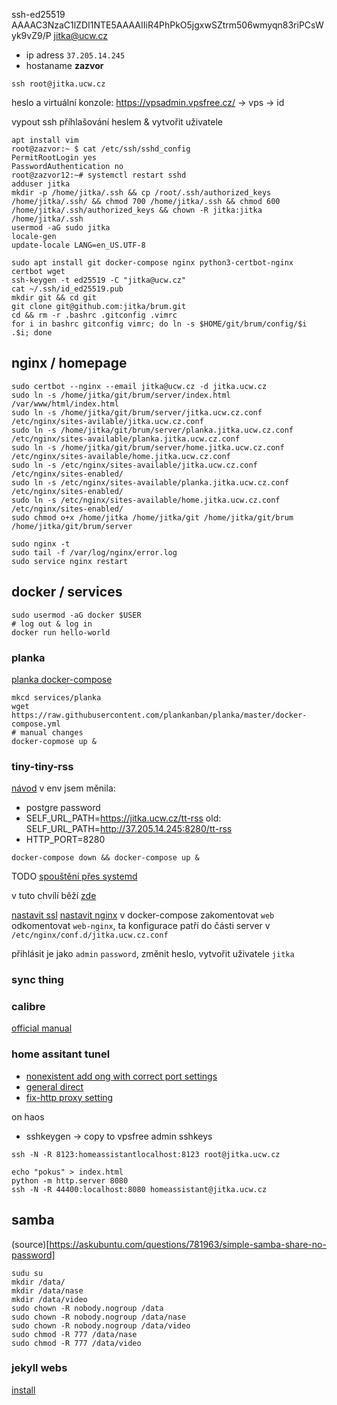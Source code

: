 ssh-ed25519 AAAAC3NzaC1lZDI1NTE5AAAAIIiR4PhPkO5jgxwSZtrm506wmyqn83riPCsWyk9vZ9/P jitka@ucw.cz
* ip adress `37.205.14.245`
* hostaname **zazvor**
```
ssh root@jitka.ucw.cz
```
heslo a virtuální konzole:
https://vpsadmin.vpsfree.cz/ -> vps -> id 

vypout ssh příhlašování heslem & vytvořit uživatele
```
apt install vim
root@zazvor:~ $ cat /etc/ssh/sshd_config 
PermitRootLogin yes
PasswordAuthentication no
root@zazvor12:~# systemctl restart sshd
adduser jitka
mkdir -p /home/jitka/.ssh && cp /root/.ssh/authorized_keys /home/jitka/.ssh/ && chmod 700 /home/jitka/.ssh && chmod 600 /home/jitka/.ssh/authorized_keys && chown -R jitka:jitka /home/jitka/.ssh
usermod -aG sudo jitka
locale-gen
update-locale LANG=en_US.UTF-8
```

```
sudo apt install git docker-compose nginx python3-certbot-nginx certbot wget
ssh-keygen -t ed25519 -C "jitka@ucw.cz"
cat ~/.ssh/id_ed25519.pub
mkdir git && cd git
git clone git@github.com:jitka/brum.git
cd && rm -r .bashrc .gitconfig .vimrc
for i in bashrc gitconfig vimrc; do ln -s $HOME/git/brum/config/$i .$i; done
```

## nginx / homepage

```
sudo certbot --nginx --email jitka@ucw.cz -d jitka.ucw.cz
sudo ln -s /home/jitka/git/brum/server/index.html /var/www/html/index.html
sudo ln -s /home/jitka/git/brum/server/jitka.ucw.cz.conf /etc/nginx/sites-avilable/jitka.ucw.cz.conf
sudo ln -s /home/jitka/git/brum/server/planka.jitka.ucw.cz.conf /etc/nginx/sites-available/planka.jitka.ucw.cz.conf
sudo ln -s /home/jitka/git/brum/server/home.jitka.ucw.cz.conf /etc/nginx/sites-available/home.jitka.ucw.cz.conf
sudo ln -s /etc/nginx/sites-available/jitka.ucw.cz.conf /etc/nginx/sites-enabled/
sudo ln -s /etc/nginx/sites-available/planka.jitka.ucw.cz.conf /etc/nginx/sites-enabled/
sudo ln -s /etc/nginx/sites-available/home.jitka.ucw.cz.conf /etc/nginx/sites-enabled/
sudo chmod o+x /home/jitka /home/jitka/git /home/jitka/git/brum /home/jitka/git/brum/server

sudo nginx -t
sudo tail -f /var/log/nginx/error.log
sudo service nginx restart
```

## docker / services

```
sudo usermod -aG docker $USER
# log out & log in
docker run hello-world
```

### planka

[planka docker-compose](https://docs.planka.cloud/docs/installation/docker/production_version)
```
mkcd services/planka
wget https://raw.githubusercontent.com/plankanban/planka/master/docker-compose.yml
# manual changes
docker-copmose up &
```


### tiny-tiny-rss
[návod](https://git.tt-rss.org/fox/ttrss-docker-compose/src/static-dockerhub/README.md)
v env jsem měnila:
* postgre password 
* SELF_URL_PATH=https://jitka.ucw.cz/tt-rss old: SELF_URL_PATH=http://37.205.14.245:8280/tt-rss
* HTTP_PORT=8280

```
docker-compose down && docker-compose up &
```
TODO [spouštění přes systemd](https://community.hetzner.com/tutorials/docker-compose-as-systemd-service)

v tuto chvílí běží [zde](http://37.205.14.245:8280/tt-rss/)

[nastavit ssl](https://git.tt-rss.org/fox/ttrss-docker-compose/wiki#using-ssl-with-letsencrypt)
[nastavit nginx](https://git.tt-rss.org/fox/ttrss-docker-compose/wiki#how-do-i-put-this-container-behind-a-reverse-proxy) v docker-compose zakomentovat `web` odkomentovat `web-nginx`, ta konfigurace patří do části server v `/etc/nginx/conf.d/jitka.ucw.cz.conf` 


přihlásit je jako `admin` `password`, změnit heslo, vytvořit uživatele `jitka`

### sync thing

### calibre
[official manual](https://manual.calibre-ebook.com/server.html#accessing-the-server-from-devices-on-your-home-network)

### home assitant tunel

* [nonexistent add ong with correct port settings](https://carly.be/expose-home-assistant-through-ssh-tunnel/)
* [general direct](https://community.home-assistant.io/t/ssh-tunneling-using-a-remote-server/318644)
* [fix-http proxy setting](https://community.home-assistant.io/t/home-assistant-400-bad-request-docker-proxy-solution/322163)

on haos
* sshkeygen -> copy to vpsfree admin sshkeys
```
ssh -N -R 8123:homeassistantlocalhost:8123 root@jitka.ucw.cz
```


```
echo "pokus" > index.html
python -m http.server 8080
ssh -N -R 44400:localhost:8080 homeassistant@jitka.ucw.cz
```

## samba

(source)[https://askubuntu.com/questions/781963/simple-samba-share-no-password]

```
sudu su
mkdir /data/
mkdir /data/nase
mkdir /data/video
sudo chown -R nobody.nogroup /data
sudo chown -R nobody.nogroup /data/nase
sudo chown -R nobody.nogroup /data/video
sudo chmod -R 777 /data/nase
sudo chmod -R 777 /data/video
```

### jekyll webs
[install](https://jekyllrb.com/docs/installation/ubuntu/)

